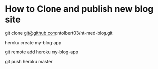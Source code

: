 # How to Clone and publish new blog site

git clone git@github.com:ntolbert03/nt-med-blog.git

heroku create my-blog-app

git remote add heroku my-blog-app

git push heroku master